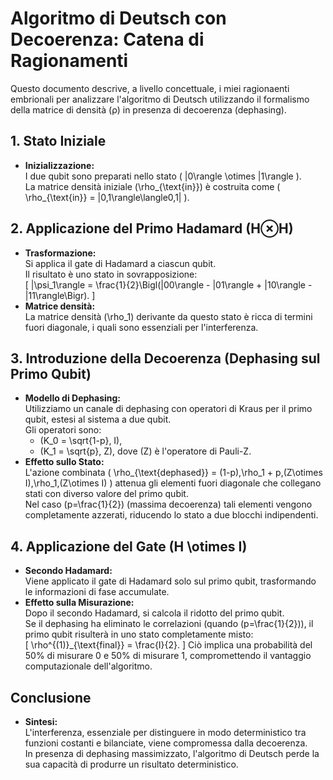 # Algoritmo di Deutsch con Decoerenza: Catena di Ragionamenti

Questo documento descrive, a livello concettuale, i miei ragionaenti embrionali  per analizzare l'algoritmo di Deutsch utilizzando il formalismo della matrice di densità (ρ) in presenza di decoerenza (dephasing).

## 1. Stato Iniziale
- **Inizializzazione:**  
  I due qubit sono preparati nello stato \( |0\rangle \otimes |1\rangle \).  
  La matrice densità iniziale \(\rho_{\text{in}}\) è costruita come \( \rho_{\text{in}} = |0,1\rangle\langle0,1| \).

## 2. Applicazione del Primo Hadamard (H⊗H)
- **Trasformazione:**  
  Si applica il gate di Hadamard a ciascun qubit.  
  Il risultato è uno stato in sovrapposizione:  
  \[
  |\psi_1\rangle = \frac{1}{2}\Bigl(|00\rangle - |01\rangle + |10\rangle - |11\rangle\Bigr).
  \]
- **Matrice densità:**  
  La matrice densità \(\rho_1\) derivante da questo stato è ricca di termini fuori diagonale, i quali sono essenziali per l'interferenza.

## 3. Introduzione della Decoerenza (Dephasing sul Primo Qubit)
- **Modello di Dephasing:**  
  Utilizziamo un canale di dephasing con operatori di Kraus per il primo qubit, estesi al sistema a due qubit.  
  Gli operatori sono:
  - \(K_0 = \sqrt{1-p}\, I\),
  - \(K_1 = \sqrt{p}\, Z\), dove \(Z\) è l'operatore di Pauli-Z.
- **Effetto sullo Stato:**  
  L'azione combinata \( \rho_{\text{dephased}} = (1-p)\,\rho_1 + p\,(Z\otimes I)\,\rho_1\,(Z\otimes I) \)
  attenua gli elementi fuori diagonale che collegano stati con diverso valore del primo qubit.  
  Nel caso \(p=\frac{1}{2}\) (massima decoerenza) tali elementi vengono completamente azzerati, riducendo lo stato a due blocchi indipendenti.

## 4. Applicazione del Gate \(H \otimes I\)
- **Secondo Hadamard:**  
  Viene applicato il gate di Hadamard solo sul primo qubit, trasformando le informazioni di fase accumulate.
- **Effetto sulla Misurazione:**  
  Dopo il secondo Hadamard, si calcola il ridotto del primo qubit.  
  Se il dephasing ha eliminato le correlazioni (quando \(p=\frac{1}{2}\)), il primo qubit risulterà in uno stato completamente misto:  
  \[
  \rho^{(1)}_{\text{final}} = \frac{I}{2}.
  \]
  Ciò implica una probabilità del 50% di misurare 0 e 50% di misurare 1, compromettendo il vantaggio computazionale dell'algoritmo.

## Conclusione
- **Sintesi:**  
  L'interferenza, essenziale per distinguere in modo deterministico tra funzioni costanti e bilanciate, viene compromessa dalla decoerenza.  
  In presenza di dephasing massimizzato, l'algoritmo di Deutsch perde la sua capacità di produrre un risultato deterministico.
